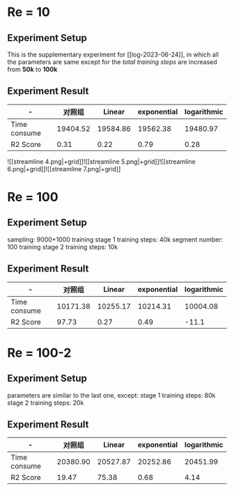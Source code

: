 # Re = 10
## Experiment Setup
This is the supplementary experiment for [[log-2023-06-24]], in which all the parameters are same except for the *total training steps* are increased from **50k** to **100k**
## Experiment Result

|-|对照组 |Linear |exponential |logarithmic |
|-|-|-|-|-|
| Time consume |19404.52|19584.86|19562.38|19480.97|
| R2 Score |0.31|0.22|0.79|0.28|

![[streamline 4.png|+grid]]![[streamline 5.png|+grid]]![[streamline 6.png|+grid]]![[streamline 7.png|+grid]]

# Re = 100
## Experiment Setup 
sampling: 9000+1000
training stage 1
training steps: 40k
segment number: 100
training stage 2
training steps: 10k
## Experiment Result

|-|对照组 |Linear |exponential |logarithmic |
|-|-|-|-|-|
| Time consume |10171.38|10255.17|10214.31|10004.08|
| R2 Score |97.73|0.27|0.49|-11.1|

# Re = 100-2
## Experiment Setup 
parameters are similar to the last one, except:
stage 1 training steps: 80k
stage 2 training steps: 20k
## Experiment Result

|-|对照组 |Linear |exponential |logarithmic |
|-|-|-|-|-|
| Time consume | 20380.90|20527.87|20252.86|20451.99|
| R2 Score |19.47|75.38|0.68|4.14|
